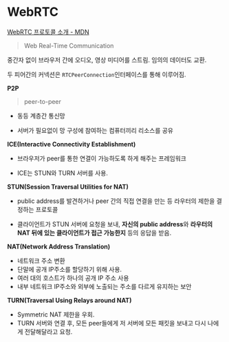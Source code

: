 # WebRTC

[WebRTC 프로토콜 소개 - MDN](https://developer.mozilla.org/ko/docs/Web/API/WebRTC_API/Protocols)

> Web Real-Time Communication

중간자 없이 브라우저 간에 오디오, 영상 미디어를 스트림. 임의의 데이터도 교환.

두 피어간의 커넥션은 `RTCPeerConnection`인터페이스를 통해 이루어짐. 

**P2P**

>  peer-to-peer

- 동등 계층간 통신망

- 서버가 필요없이 망 구성에 참여하는 컴퓨터끼리 리소스를 공유

**ICE(Interactive Connectivity Establishment)**

- 브라우저가 peer를 통한 연결이 가능하도록 하게 해주는 프레임워크

- ICE는 STUN와 TURN 서버를 사용.

**STUN(Session Traversal Utilities for NAT)**

- public address를 발견하거나 peer 간의 직접 연결을 만는 등 라우터의 제한을 결정하는 프로토콜

- 클라이언트가 STUN 서버에 요청을 보내, **자신의 public address**와 **라우터의 NAT 뒤에 있는 클라이언트가 접근 가능한지** 등의 응답을 받음.

**NAT(Network Address Translation)**

- 네트워크 주소 변환
- 단말에 공개 IP주소를 할당하기 위해 사용.
- 여러 대의 호스트가 하나의 공개 IP 주소 사용
- 내부 네트워크 IP주소와 외부에 노출되는 주소를 다르게 유지하는 보안

**TURN(Traversal Using Relays around NAT)**

- Symmetric NAT 제한을 우회.
- TURN 서버와 연결 후, 모든 peer들에게 저 서버에 모든 패킷을 보내고 다시 나에게 전달해달라고 요청.